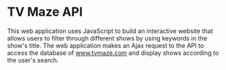 # TV Maze API
This web application uses JavaScript to build an interactive website that allows users to filter through different shows by using keywords in the show's title. The web application makes an Ajax request to the API to access the database of www.tvmaze.com and display shows according to the user's search.
